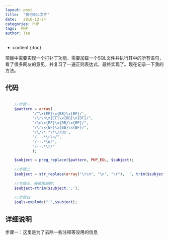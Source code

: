 ```yaml
---
layout: post
title:  "执行SQL文件"
date:   2016-12-24
categories: PHP
tags:  PHP
author: Tse
---
```


* content
{:toc}

项目中需要实现一个打补丁功能，需要加载一个SQL文件并执行其中的所有语句，看了很多网友的意见，并复习了一遍正则表达式，最终实现了。现在记录一下我的方法。

## 代码

```php

	//步骤一
	$pattern = array(
            '/^\x{EF}\x{BB}\x{BF}/',
            "/\r\n\x{EF}\x{BB}\x{BF}/",
            "/\n\x{EF}\x{BB}\x{BF}/",
            "/\r\x{EF}\x{BB}\x{BF}/",
            '/\/\*.*\*\//Us',
            "/--.*\r\n/",
            "/--.*\n/",
            "/--.*\r/"
            );

	$subject = preg_replace($pattern, PHP_EOL, $subject);
	
	//步骤二
	$subject = str_replace(array("\r\n", "\n", "\r"), '', trim($subject));
        
	//步骤三，去掉尾部的;
	$subject=rtrim($subject,';');
    
	//步骤四
	$sqls=explode(";",$subject);

```

## 详细说明

步骤一：这里是为了去除一些注释等没用的信息